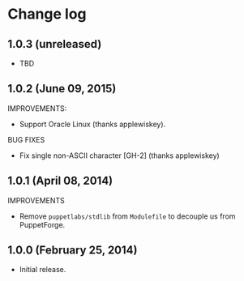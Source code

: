 # Change log

## 1.0.3 (unreleased)

* TBD


## 1.0.2 (June 09, 2015)

IMPROVEMENTS:

* Support Oracle Linux (thanks applewiskey).

BUG FIXES

* Fix single non-ASCII character [GH-2] (thanks applewiskey)


## 1.0.1 (April 08, 2014)

IMPROVEMENTS

* Remove `puppetlabs/stdlib` from `Modulefile` to decouple us from PuppetForge.


## 1.0.0 (February 25, 2014)

* Initial release.


